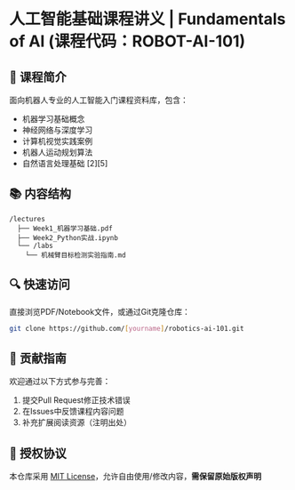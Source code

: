

# 人工智能基础课程讲义 | Fundamentals of AI (课程代码：ROBOT-AI-101)

## 🚀 课程简介
面向机器人专业的人工智能入门课程资料库，包含：
- 机器学习基础概念
- 神经网络与深度学习
- 计算机视觉实践案例
- 机器人运动规划算法
- 自然语言处理基础 [2][5]

## 📚 内容结构
```
/lectures
  ├── Week1_机器学习基础.pdf
  ├── Week2_Python实战.ipynb
  └── /labs
    └── 机械臂目标检测实验指南.md
```

## 🔍 快速访问
直接浏览PDF/Notebook文件，或通过Git克隆仓库：
```bash
git clone https://github.com/[yourname]/robotics-ai-101.git
```

## 📝 贡献指南
欢迎通过以下方式参与完善：
1. 提交Pull Request修正技术错误 
2. 在Issues中反馈课程内容问题
3. 补充扩展阅读资源（注明出处）

## 📄 授权协议
本仓库采用 [MIT License](LICENSE)，允许自由使用/修改内容，**需保留原始版权声明** 
